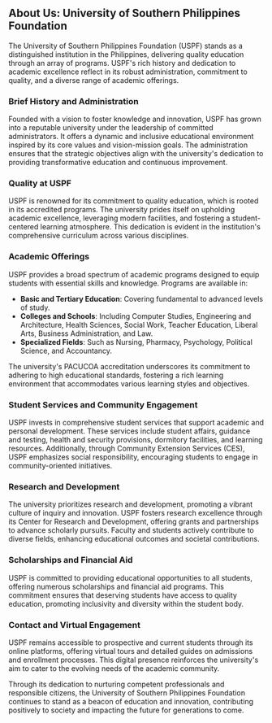 ## About Us: University of Southern Philippines Foundation

The University of Southern Philippines Foundation (USPF) stands as a distinguished institution in the Philippines, delivering quality education through an array of programs. USPF's rich history and dedication to academic excellence reflect in its robust administration, commitment to quality, and a diverse range of academic offerings.

### Brief History and Administration

Founded with a vision to foster knowledge and innovation, USPF has grown into a reputable university under the leadership of committed administrators. It offers a dynamic and inclusive educational environment inspired by its core values and vision-mission goals. The administration ensures that the strategic objectives align with the university's dedication to providing transformative education and continuous improvement.

### Quality at USPF

USPF is renowned for its commitment to quality education, which is rooted in its accredited programs. The university prides itself on upholding academic excellence, leveraging modern facilities, and fostering a student-centered learning atmosphere. This dedication is evident in the institution's comprehensive curriculum across various disciplines.

### Academic Offerings

USPF provides a broad spectrum of academic programs designed to equip students with essential skills and knowledge. Programs are available in:

- **Basic and Tertiary Education**: Covering fundamental to advanced levels of study.
- **Colleges and Schools**: Including Computer Studies, Engineering and Architecture, Health Sciences, Social Work, Teacher Education, Liberal Arts, Business Administration, and Law.
- **Specialized Fields**: Such as Nursing, Pharmacy, Psychology, Political Science, and Accountancy.
  
The university's PACUCOA accreditation underscores its commitment to adhering to high educational standards, fostering a rich learning environment that accommodates various learning styles and objectives.

### Student Services and Community Engagement

USPF invests in comprehensive student services that support academic and personal development. These services include student affairs, guidance and testing, health and security provisions, dormitory facilities, and learning resources. Additionally, through Community Extension Services (CES), USPF emphasizes social responsibility, encouraging students to engage in community-oriented initiatives.

### Research and Development

The university prioritizes research and development, promoting a vibrant culture of inquiry and innovation. USPF fosters research excellence through its Center for Research and Development, offering grants and partnerships to advance scholarly pursuits. Faculty and students actively contribute to diverse fields, enhancing educational outcomes and societal contributions.

### Scholarships and Financial Aid

USPF is committed to providing educational opportunities to all students, offering numerous scholarships and financial aid programs. This commitment ensures that deserving students have access to quality education, promoting inclusivity and diversity within the student body.

### Contact and Virtual Engagement

USPF remains accessible to prospective and current students through its online platforms, offering virtual tours and detailed guides on admissions and enrollment processes. This digital presence reinforces the university's aim to cater to the evolving needs of the academic community.

Through its dedication to nurturing competent professionals and responsible citizens, the University of Southern Philippines Foundation continues to stand as a beacon of education and innovation, contributing positively to society and impacting the future for generations to come.